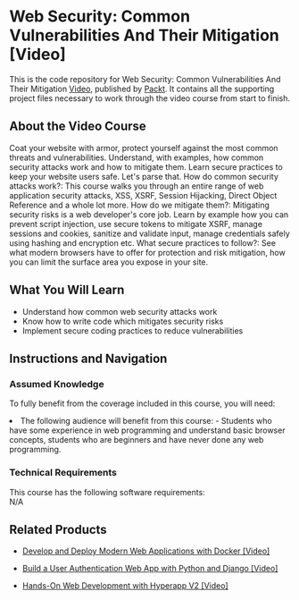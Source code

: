 





# Web Security: Common Vulnerabilities And Their Mitigation [Video]
This is the code repository for Web Security: Common Vulnerabilities And Their Mitigation [Video](https://www.packtpub.com/web-development/web-security-common-vulnerabilities-and-their-mitigation-video), published by [Packt](https://www.packtpub.com/?utm_source=github). It contains all the supporting project files necessary to work through the video course from start to finish.
## About the Video Course
Coat your website with armor, protect yourself against the most common threats and vulnerabilities. Understand, with examples, how common security attacks work and how to mitigate them. Learn secure practices to keep your website users safe. Let's parse that. How do common security attacks work?: This course walks you through an entire range of web application security attacks, XSS, XSRF, Session Hijacking, Direct Object Reference and a whole lot more. How do we mitigate them?: Mitigating security risks is a web developer's core job. Learn by example how you can prevent script injection, use secure tokens to mitigate XSRF, manage sessions and cookies, sanitize and validate input, manage credentials safely using hashing and encryption etc. What secure practices to follow?: See what modern browsers have to offer for protection and risk mitigation, how you can limit the surface area you expose in your site.



<H2>What You Will Learn</H2>
<DIV class=book-info-will-learn-text>
<UL>
<LI> Understand how common web security attacks work</li>
<LI>Know how to write code which mitigates security risks</li>
<LI>Implement secure coding practices to reduce vulnerabilities </li>
</UL></DIV>

## Instructions and Navigation
### Assumed Knowledge
To fully benefit from the coverage included in this course, you will need:<br/>
<DIV class=book-info-will-learn-text>
<LI> The following audience will benefit from this course: - Students who have some experience in web programming and understand basic browser concepts, students who are beginners and have never done any web programming.	</li>
<DIV>

### Technical Requirements
This course has the following software requirements:<br/>
N/A

## Related Products
* [Develop and Deploy Modern Web Applications with Docker [Video]
](https://www.packtpub.com/application-development/develop-and-deploy-modern-web-applications-docker-video)

* [Build a User Authentication Web App with Python and Django [Video]
]( https://www.packtpub.com/application-development/build-user-authentication-web-app-python-and-django-video)

* [Hands-On Web Development with Hyperapp V2 [Video]
]( https://www.packtpub.com/application-development/hands-web-development-hyperapp-v2-video)

